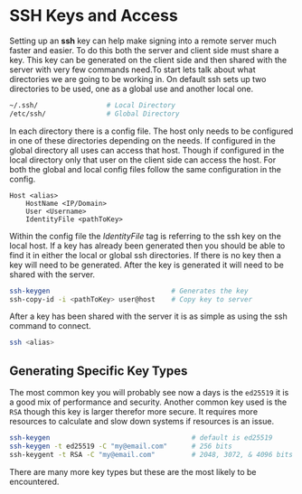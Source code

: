# SSH Keys and Access

Setting up an **ssh** key can help make signing into a remote server much faster and easier. To do this both the server and client side must share a key. This key can be generated on the client side and then shared with the server with very few commands need.To start lets talk about what directories we are going to be working in. On default ssh sets up two directories to be used, one as a global use and another local one.

``` bash
~/.ssh/                 # Local Directory
/etc/ssh/               # Global Directory
```

In each directory there is a config file. The host only needs to be configured in one of these directories depending on the needs. If configured in the global directory all uses can access that host. Though if configured in the local directory only that user on the client side can access the host. For both the global and local config files follow the same configuration in the config.

``` 
Host <alias>
    HostName <IP/Domain>
    User <Username>
    IdentityFile <pathToKey>
```

Within the config file the *IdentityFile* tag is referring to the ssh key on the local host. If a key has already been generated then you should be able to find it in either the local or global ssh directories. If there is no key then a key will need to be generated. After the key is generated it will need to be shared with the server.

``` bash
ssh-keygen                              # Generates the key
ssh-copy-id -i <pathToKey> user@host    # Copy key to server
```

After a key has been shared with the server it is as simple as using the ssh command to 
connect.

``` bash
ssh <alias>
```

## Generating Specific Key Types

The most common key you will probably see now a days is the `ed25519` it is a good mix of performance and security. Another common key used is the `RSA` though this key is larger therefor more secure. It requires more resources to calculate and slow down systems if resources is an issue.

``` bash
ssh-keygen                                   # default is ed25519
ssh-keygen -t ed25519 -C "my@email.com"      # 256 bits
ssh-keygent -t RSA -C "my@email.com"         # 2048, 3072, & 4096 bits
```

There are many more key types but these are the most likely to be encountered.
